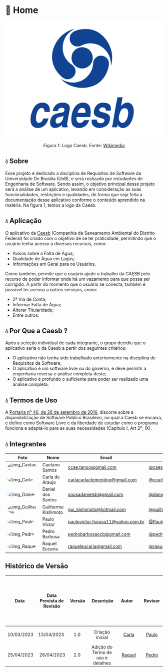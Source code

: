 # :potable_water: Home

<div align="center">
    <img src= "assets/imagens/logo-azul.png"/>
    <p> Figura 1: Logo Caesb. Fonte: <a href="https://upload.wikimedia.org/wikipedia/commons/6/63/Logo-Caesb-Vertical-png.png">Wikimedia</a></p> 
</div>


## :droplet: Sobre

Esse projeto é dedicado a disciplina de Requisitos de Software  da Universidade De Brasília (UnB), e será realizado por estudantes de Engenharia de Software. Sendo assim, o objetivo principal desse projeto será a análise de um aplicativo, levando em consideração as suas funcionalidades, restrições e qualidades, de forma que seja feita a documentação desse aplicativo conforme o conteúdo aprendido na matéria. Na figura 1, temos a logo da Caesb.


## :droplet: Aplicação

O aplicativo da [Caesb](https://play.google.com/store/apps/details?id=br.gov.df.caesb.mobile) (Companhia de Saneamento Ambiental do Distrito Federal) foi criado com o objetivo de se ter praticidade, permitindo que o usuário tenha acesso a diversos recursos, como:

* Avisos sobre a Falta de Água;
* Qualidade de Água em Lagos;
* Informações em Geral para os Usuários.

Como também, permite que o usuário ajude o trabalho da CAESB pelo recurso de poder informar onde há um vazamento para que possa ser corrigido.
A partir do momento que o usuário se conecta, também é possível ter acesso a outros serviços, como:

* 2ª Via de Conta;
* Informar Falta de Água;
* Alterar Titularidade;
* Entre outros.



## :droplet: Por Que a Caesb ?

Após a seleção individual de cada integrante, o grupo decidiu que o aplicativo seria o da Caesb a partir dos seguintes critérios:

- O aplicativo não tenha sido trabalhado anteriormente na disciplina de Requisitos de Software;
- O aplicativo é  um software livre ou do governo, e deve permitir a engenharia reversa e análise completa deste;
- O aplicativo é profundo o suficiente para poder ser realizado uma análise completa.

## :droplet: Termos de Uso
A [Portaria nº 46, de 28 de setembro de 2016](https://www.in.gov.br/web/dou/-/portaria-n-46-de-28-de-setembro-de-2016-24213768), discorre sobre a disponibilização de Software Público Brasileiro, no qual a Caesb se encaixa, e define como Software Livre e da liberdade de estudar como o programa funciona e adaptá-lo para as suas necessidades (Capítulo I, Art 2º, IX).

## :droplet: Integrantes

| Foto                                                                                                                                                  | Nome             | Email                          | github                                                 |
| ----------------------------------------------------------------------------------------------------------------------------------------------------- | ---------------- | ------------------------------ | ------------------------------------------------------ |
| <img alt = "img_Caetano" src="http://avatars.githubusercontent.com/u/22137470?v=4" style="border-radius:50%" width = "100"/>  | Caetano Santos | ccae.tanoo@gmail.com         | [@caeslucio](https://github.com/caeslucio)  
| <img alt = "img_Carla" src="https://avatars.githubusercontent.com/u/86669458?v=4" style="border-radius:50%" width = "100"/>                                               | Carla de Araujo  | carlacarlaclementino@gmail.com          | [@ccarlaa](https://github.com/ccarlaa)          |
| <img alt = "img_Daniel" src="https://avatars.githubusercontent.com/u/95941136?v=4" style="border-radius:50%" width = "100"/> | Daniel dos Santos | sousadanielsb@gmail.com           | [@daniel-de-sousa](https://github.com/daniel-de-sousa) |
| <img alt = "img_Guilherme" src="https://avatars.githubusercontent.com/u/104849205?v=4" style="border-radius:50%" width = "100"/>  | Guilherme Kishimoto | gui_kishimoto@hotmail.com   | [@guilhermekishimoto](https://github.com/guilhermekishimoto) |                    |
| <img alt = "img_Paulo" src="https://avatars.githubusercontent.com/u/98675541?v=4" style="border-radius:50%" width = "100"/>     | Paulo VIctor     | paulovictor.fsousa11@yahoo.com.br | [@PauloVictorFS](https://github.com/PauloVictorFS)     |
| <img alt = "img_Pedro" src="https://avatars.githubusercontent.com/u/78980796?v=4" style="border-radius:50%" width = "100"/>    | Pedro Barbosa   |   pedrobarbosaocb@gmail.com      | [@pedrobarbosaocb](https://github.com/pedrobarbosaocb)                 |
| <img alt = "img_Raquel" src="https://avatars.githubusercontent.com/u/81540491?v=4" style="border-radius:50%" width = "100"/>    | Raquel Eucaria      | raqueleucaria@gmail.com         | [@raqueleucaria](https://github.com/raqueleucaria)                 |

## Histórico de Versão

|    Data    | Data Prevista de Revisão | Versão |      Descrição       |                                                                Autor                                                                 |               Revisor               |
| :--------: | :----------------------: | :----: | :------------------: | :----------------------------------------------------------------------------------------------------------------------------------: | :---------------------------------: |
| 10/03/2023 |       15/04/2023       |  1.0   | Criação inicial  | [Carla](https://github.com/ccarlaa) | [Paulo](https://github.com/PauloVictorFS) |
| 25/04/2023 |        26/04/2023        |  2.0   | Adição do Termo de uso e detalhes | [Raquel](https://github.com/raqueleucaria) | [Pedro](https://github.com/pedrobarbosaocb) |